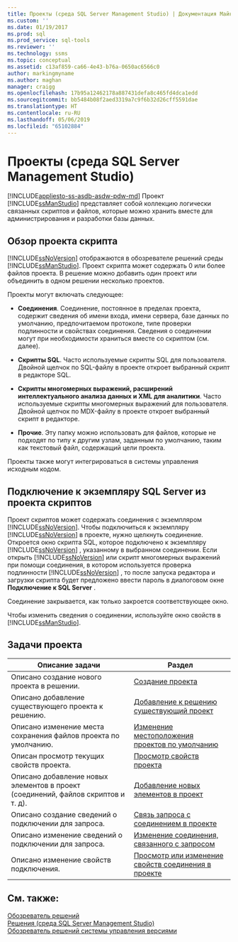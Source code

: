 ```yaml
---
title: Проекты (среда SQL Server Management Studio) | Документация Майкрософт
ms.custom: ''
ms.date: 01/19/2017
ms.prod: sql
ms.prod_service: sql-tools
ms.reviewer: ''
ms.technology: ssms
ms.topic: conceptual
ms.assetid: c13af859-ca66-4e43-b76a-0650ac6566c0
author: markingmyname
ms.author: maghan
manager: craigg
ms.openlocfilehash: 17b95a12462178a887431defa8c465fd4dca1edd
ms.sourcegitcommit: bb5484b08f2aed3319a7c9f6b32d26cff5591dae
ms.translationtype: HT
ms.contentlocale: ru-RU
ms.lasthandoff: 05/06/2019
ms.locfileid: "65102884"
---
```

# <a name="projects-sql-server-management-studio"></a>Проекты (среда SQL Server Management Studio)
[!INCLUDE[appliesto-ss-asdb-asdw-pdw-md](../../includes/appliesto-ss-asdb-asdw-pdw-md.md)]
Проект [!INCLUDE[ssManStudio](../../includes/ssmanstudio-md.md)] представляет собой коллекцию логически связанных скриптов и файлов, которые можно хранить вместе для администрирования и разработки базы данных.  
  
## <a name="script-project-overview"></a>Обзор проекта скрипта  
[!INCLUDE[ssNoVersion](../../includes/ssnoversion-md.md)] отображаются в обозревателе решений среды [!INCLUDE[ssManStudio](../../includes/ssmanstudio-md.md)]. Проект скрипта может содержать 0 или более файлов проекта. В решение можно добавить один проект или объединить в одном решении несколько проектов.  
  
Проекты могут включать следующее:  
  
-   **Соединения**. Соединение, постоянное в пределах проекта, содержит сведения об имени входа, имени сервера, базе данных по умолчанию, предпочитаемом протоколе, типе проверки подлинности и свойствах соединения. Сведения о соединении могут при необходимости храниться вместе со скриптом (см. далее).  
  
-   **Скрипты SQL**. Часто используемые скрипты SQL для пользователя. Двойной щелчок по SQL-файлу в проекте откроет выбранный скрипт в редакторе SQL.  
  
-   **Скрипты многомерных выражений, расширений интеллектуального анализа данных и XML для аналитики**. Часто используемые скрипты многомерных выражений для пользователя. Двойной щелчок по MDX-файлу в проекте откроет выбранный скрипт в редакторе.  
  
-   **Прочие**. Эту папку можно использовать для файлов, которые не подходят по типу к другим узлам, заданным по умолчанию, таким как текстовый файл, содержащий цели проекта.  
  
Проекты также могут интегрироваться в системы управления исходным кодом.  
  
## <a name="connecting-to-an-instance-of-sql-server-from-a-script-project"></a>Подключение к экземпляру SQL Server из проекта скриптов  
Проект скриптов может содержать соединения с экземпляром [!INCLUDE[ssNoVersion](../../includes/ssnoversion-md.md)]. Чтобы подключиться к экземпляру [!INCLUDE[ssNoVersion](../../includes/ssnoversion-md.md)] в проекте, нужно щелкнуть соединение. Откроется окно скрипта SQL, которое подключено к экземпляру [!INCLUDE[ssNoVersion](../../includes/ssnoversion-md.md)] , указанному в выбранном соединении. Если открыть [!INCLUDE[ssNoVersion](../../includes/ssnoversion-md.md)] или скрипт многомерных выражений при помощи соединения, в котором используется проверка подлинности [!INCLUDE[ssNoVersion](../../includes/ssnoversion-md.md)] , то после запуска редактора и загрузки скрипта будет предложено ввести пароль в диалоговом окне **Подключение к SQL Server** .  
  
Соединение закрывается, как только закроется соответствующее окно.  
  
Чтобы изменить сведения о соединении, используйте окно свойств в [!INCLUDE[ssManStudio](../../includes/ssmanstudio-md.md)].  
  
## <a name="project-tasks"></a>Задачи проекта  
  
|Описание задачи|Раздел|  
|--------------------|---------|  
|Описано создание нового проекта в решении.|[Создание проекта](../../ssms/solution/create-a-project.md)|  
|Описано добавление существующего проекта к решению.|[Добавление к решению существующий проект](../../ssms/solution/add-an-existing-project-to-a-solution.md)|  
|Описано изменение места сохранения файлов проекта по умолчанию.|[Изменение местоположения проектов по умолчанию](../../ssms/solution/change-the-default-location-for-projects.md)|  
|Описан просмотр текущих свойств проекта.|[Просмотр свойств проекта](../../ssms/solution/view-project-properties.md)|  
|Описано добавление новых элементов в проект (соединений, файлов скриптов и т. д).|[Добавление новых элементов в проект](../../ssms/solution/add-new-items-to-a-project.md)|  
|Описано создание сведений о подключении для запроса.|[Связь запроса с соединением в проекте](../../ssms/solution/associate-a-query-with-a-connection-in-a-project.md)|  
|Описано изменение сведений о подключении для запроса.|[Изменение соединения, связанного с запросом](../../ssms/solution/change-the-connection-associated-with-a-query.md)|  
|Описано изменение свойств подключения.|[Просмотр или изменение свойств соединения в проекте](../../ssms/solution/view-or-change-the-properties-of-a-connection-in-a-project.md)|  
  
## <a name="see-also"></a>См. также:  
[Обозреватель решений](../../ssms/solution/solution-explorer.md)  
[Решения (среда SQL Server Management Studio)](../../ssms/solution/solutions-sql-server-management-studio.md)  
[Обозреватель решений системы управления версиями](https://msdn.microsoft.com/library/ms173879.aspx)  
  

